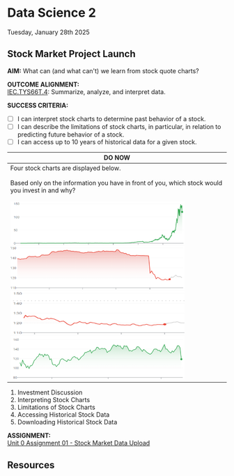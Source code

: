 # Data Science 2
Tuesday, January 28th 2025

## Stock Market Project Launch

**AIM:** What can (and what can't) we learn from stock quote charts?

**OUTCOME ALIGNMENT:**
<br><ins>IEC.TYS66T.4</ins>: Summarize, analyze, and interpret data.

**SUCCESS CRITERIA:**
- [ ] I can interpret stock charts to determine past behavior of a stock.
- [ ] I can describe the limitations of stock charts, in particular, in relation to predicting future behavior of a stock.
- [ ] I can access up to 10 years of historical data for a given stock.

|DO NOW|
|---|
|Four stock charts are displayed below.<br><br>Based only on the information you have in front of you, which stock would you invest in and why?<br><br><img width = 400, height = 100, src = 'https://github.com/MrJSwotinsky/Data_Science_2_Spring_2025/blob/main/Resources/NVIDIA_1_27_max.png'><img width = 400, height = 100, src = 'https://github.com/MrJSwotinsky/Data_Science_2_Spring_2025/blob/main/Resources/NVIDIA_1_27_5d.png'><br><img width = 400, height = 100, src = 'https://github.com/MrJSwotinsky/Data_Science_2_Spring_2025/blob/main/Resources/NVIDIA_1_27_1d.png'><img width = 400, height = 100, src = 'https://github.com/MrJSwotinsky/Data_Science_2_Spring_2025/blob/main/Resources/NVIDIA_1_27_6m.png'>|

1. Investment Discussion
2. Interpreting Stock Charts
3. Limitations of Stock Charts
4. Accessing Historical Stock Data
5. Downloading Historical Stock Data

**ASSIGNMENT:** 
<br>[Unit 0 Assignment 01 - Stock Market Data Upload](https://github.com/MrJSwotinsky/Data_Science_2_Spring_2025/blob/main/Unit_0_Introduction_to_Data_Visualization/Assignments/01_Stock_Market_Data_Upload.mdd)

## Resources

